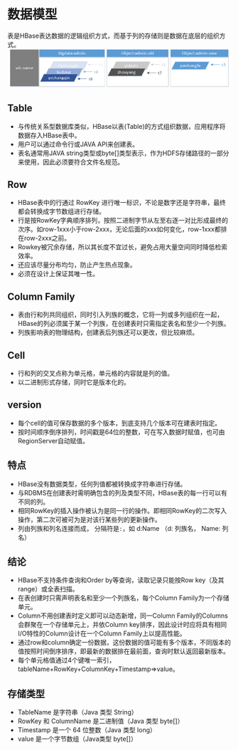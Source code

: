 # 数据模型
表是HBase表达数据的逻辑组织方式，而基于列的存储则是数据在底层的组织方式。
![](/assets/a3.png)

## Table 
 - 与传统关系型数据库类似，HBase以表(Table)的方式组织数据，应用程序将数据存入HBase表中。
 - 用户可以通过命令行或JAVA API来创建表。
 - 表名通常用JAVA string类型或byte[]类型表示，作为HDFS存储路径的一部分来使用，因此必须要符合文件名规范。
 
## Row
 - HBase表中的行通过 RowKey 进行唯一标识，不论是数字还是字符串，最终都会转换成字节数组进行存储。
 - 行是按RowKey字典顺序排列，按照二进制字节从左至右逐一对比形成最终的次序。如row-1xxx小于row-2xxx，无论后面的xxx如何变化，row-1xxx都排在row-2xxx之前。
 - Rowkey被冗余存储，所以其长度不宜过长，避免占用大量空间同时降低检索效率。
 - 还应该尽量分布均匀，防止产生热点现象。
 - 必须在设计上保证其唯一性。


## Column Family
 - 表由行和列共同组织，同时引入列族的概念，它将一列或多列组织在一起，HBase的列必须属于某一个列族，在创建表时只需指定表名和至少一个列族。
 - 列族影响表的物理结构，创建表后列族还可以更改，但比较麻烦。
 
 
## Cell
 - 行和列的交叉点称为单元格，单元格的内容就是列的值。
 - 以二进制形式存储，同时它是版本化的。


## version
 - 每个cell的值可保存数据的多个版本，到底支持几个版本可在建表时指定。
 - 按时间顺序倒序排列，时间戳是64位的整数，可在写入数据时赋值，也可由RegionServer自动赋值。


## 特点
 - HBase没有数据类型，任何列值都被转换成字符串进行存储。
 - 与RDBMS在创建表时需明确包含的列及类型不同，HBase表的每一行可以有不同的列。
 - 相同RowKey的插入操作被认为是同一行的操作。即相同RowKey的二次写入操作，第二次可被可为是对该行某些列的更新操作。
 - 列由列族和列名连接而成， 分隔符是`:`，如  d:Name  （d: 列族名， Name: 列名）
 

## 结论
 - HBase不支持条件查询和Order by等查询，读取记录只能按Row key（及其range）或全表扫描。
 - 在表创建时只需声明表名和至少一个列族名，每个Column Family为一个存储单元。
 - Column不用创建表时定义即可以动态新增，同一Column Family的Columns会群聚在一个存储单元上，并依Column key排序，因此设计时应将具有相同I/O特性的Column设计在一个Column Family上以提高性能。
 - 通过row和column确定一份数据，这份数据的值可能有多个版本，不同版本的值按照时间倒序排序，即最新的数据排在最前面，查询时默认返回最新版本。
 - 每个单元格值通过4个键唯一索引，tableName+RowKey+ColumnKey+Timestamp=>value。

## 存储类型
 - TableName 是字符串（Java 类型 String）
 - RowKey 和 ColumnName 是二进制值（Java 类型 byte[]）
 - Timestamp 是一个 64 位整数（Java 类型 long）
 - value 是一个字节数组（Java类型 byte[]）